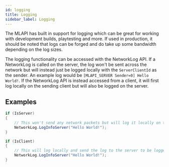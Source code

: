 ```yaml
---
id: logging
title: Logging
sidebar_label: Logging
---
```


The MLAPI has built in support for logging which can be great for working with development builds, playtesting and more. If used in production, it should be noted that logs can be forged and do take up some bandwidth depending on the log sizes.

The logging functionality can be accessed with the NetworkLog API. If a NetworkLog is called on the server, the log won't be sent across the network but will instead just be logged locally with the `ServerClientId` as the sender. An example log would be `[MLAPI_SERVER Sender=0] Hello World!`. If the NetworkLog API is instead accessed from a client, it will first log locally on the sending client but will also be logged on the server.

## Examples

```csharp
if (IsServer)
{
    // This won't send any network packets but will log it locally on the server
    NetworkLog.LogInfoServer("Hello World!");
}

if (IsClient)
{
    // This will log locally and send the log to the server to be logged there aswell
    NetworkLog.LogInfoServer("Hello World!");
}
```